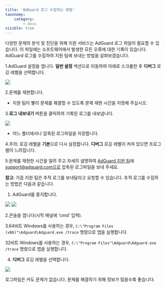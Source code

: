 ```yaml
---
title: 'AdGuard 로그 수집하는 방법'
taxonomy:
    category:
        - docs
visible: true
---
```


다양한 문제의 분석 및 진단을 위해 지원 서비스는 AdGuard 로그 파일이 필요할 수 있습니다. 이 파일에는 소프트웨어에서 발생한 모든 오류에 대한 기록이 있습니다. AdGuard 로그를 수집하여 지원 팀에 보내는 방법을 살펴보겠습니다. 

1.AdGuard 설정을 엽니다. **일반 설정** 섹션으로 이동하여 아래로 스크롤한 후 **디버그** 로깅 레벨을 선택합니다.

<img src="https://cdn.adguard.com/Adguard/kb/newscreenshots/Ko/ko_logs_1.png" />

2.문제를 재현합니다.
- 지원 팀이 빨리 문제를 해결할 수 있도록 문제 재현 시간을 지정해 주십시오.

3.**로그 내보내기** 버튼을 클릭하여 기록된 로그를 내보냅니다.

<img src="https://cdn.adguard.com/Adguard/kb/newscreenshots/Ko/ko_logs_2.png" />


- 어느 폴더에서나 압축된 로그파일을 저장합니다. 


4.주의: 로깅 레벨을 **기본**으로 다시 설정합니다. **디버그** 로깅 레벨이 켜져 있으면 프로그램이 느려집니다.

5.문제를 재현한 시간을 알려 주고 자세히 설명하여 [AdGuard 지원 팀](mailto:support@adguard.com)에 support@adguard.com으로 압축된 로그파일을 보내 주세요. 

**참고**: 가끔 지원 팀은 추적 로그를 보내달라고 요청할 수 있습니다. 추적 로그를 수집하는 방법은 다음과 같습니다.

1. AdGuard를 중지합니다.

<img src="https://cdn.adguard.com/Adguard/kb/newscreenshots/Ko/ko_logs_3.png" />

<img src="https://cdn.adguard.com/Adguard/kb/newscreenshots/Ko/ko_logs_4.png" />


2.콘솔을 엽니다(시작 패널에 'cmd' 입력).

3.64비트 Windows를 사용하는 경우, `C:\"Program Files (x86)"\Adguard\Adguard.exe /trace` 명령으로 앱을 실행합니다.

32비트 Windows를 사용하는 경우, `C:\"Program Files"\Adguard\Adguard.exe /trace` 명령으로 앱을 실행합니다.

4. **디버그** 로깅 레벨을 선택합니다.

<img src="https://cdn.adguard.com/Adguard/kb/newscreenshots/Ko/ko_logs_5.png" />


로그파일은 커도 문제가 없습니다. 문제를 해결하기 위해 정보가 많을수록 좋습니다.

